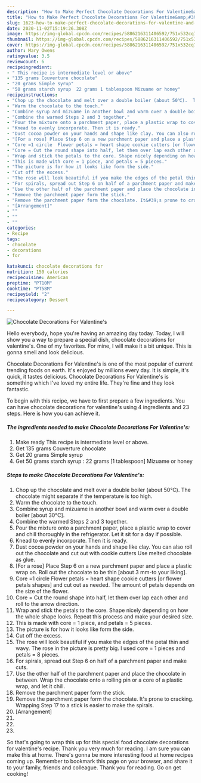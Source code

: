 ```yaml
---
description: "How to Make Perfect Chocolate Decorations For Valentine&amp;#39;s"
title: "How to Make Perfect Chocolate Decorations For Valentine&amp;#39;s"
slug: 1623-how-to-make-perfect-chocolate-decorations-for-valentine-and-39-s
date: 2020-11-02T15:19:26.308Z
image: https://img-global.cpcdn.com/recipes/5886216311406592/751x532cq70/chocolate-decorations-for-valentines-recipe-main-photo.jpg
thumbnail: https://img-global.cpcdn.com/recipes/5886216311406592/751x532cq70/chocolate-decorations-for-valentines-recipe-main-photo.jpg
cover: https://img-global.cpcdn.com/recipes/5886216311406592/751x532cq70/chocolate-decorations-for-valentines-recipe-main-photo.jpg
author: Mary Owens
ratingvalue: 3.5
reviewcount: 6
recipeingredient:
- " This recipe is intermediate level or above"
- "135 grams Couverture chocolate"
- "20 grams Simple syrup"
- "50 grams starch syrup  22 grams 1 tablespoon Mizuame or honey"
recipeinstructions:
- "Chop up the chocolate and melt over a double boiler (about 50℃).  The chocolate might separate if the temperature is too high."
- "Warm the chocolate to the touch."
- "Combine syrup and mizuame in another bowl and warm over a double boiler [about 30℃]."
- "Combine the warmed Steps 2 and 3 together."
- "Pour the mixture onto a parchment paper, place a plastic wrap to cover and chill thoroughly in the refrigerator. Let it sit for a day if possible."
- "Knead to evenly incorporate. Then it is ready."
- "Dust cocoa powder on your hands and shape like clay. You can also roll out the chocolate and cut out with cookie cutters   Use melted chocolate as glue."
- "[For a rose] Place Step 6 on a new parchment paper and place a plastic wrap on. Roll out the chocolate to be thin [about 3 mm-to your liking]."
- "Core =1 circle  Flower petals = heart shape cookie cutters [or flower petals shapes] and cut out as needed. The amount of petals depends on the size of the flower."
- "Core = Cut the round shape into half, let them over lap each other and roll to the arrow direction."
- "Wrap and stick the petals to the core. Shape nicely depending on how the whole shape looks. Repeat this process and make your desired size."
- "This is made with core = 1 piece, and petals = 5 pieces."
- "The picture is for how it looks like form the side."
- "Cut off the excess."
- "The rose will look beautiful if you make the edges of the petal thin and wavy. The rose in the picture is pretty big. I used core = 1 pieces and petals = 8 pieces."
- "For spirals, spread out Step 6 on half of a parchment paper and make cuts."
- "Use the other half of the parchment paper and place the chocolate in between.  Wrap the chocolate onto a rolling pin or a core of a plastic wrap, and let it chill."
- "Remove the parchment paper form the stick."
- "Remove the parchment paper form the chocolate. It&#39;s prone to cracking. Wrapping Step 17 to a stick is easier to make the spirals."
- "[Arrangement]"
- ""
- ""
- ""
categories:
- Recipe
tags:
- chocolate
- decorations
- for

katakunci: chocolate decorations for 
nutrition: 150 calories
recipecuisine: American
preptime: "PT10M"
cooktime: "PT58M"
recipeyield: "2"
recipecategory: Dessert

---
```



![Chocolate Decorations For Valentine&#39;s](https://img-global.cpcdn.com/recipes/5886216311406592/751x532cq70/chocolate-decorations-for-valentines-recipe-main-photo.jpg)

Hello everybody, hope you're having an amazing day today. Today, I will show you a way to prepare a special dish, chocolate decorations for valentine&#39;s. One of my favorites. For mine, I will make it a bit unique. This is gonna smell and look delicious.



Chocolate Decorations For Valentine&#39;s is one of the most popular of current trending foods on earth. It's enjoyed by millions every day. It is simple, it's quick, it tastes delicious. Chocolate Decorations For Valentine&#39;s is something which I've loved my entire life. They're fine and they look fantastic.


To begin with this recipe, we have to first prepare a few ingredients. You can have chocolate decorations for valentine&#39;s using 4 ingredients and 23 steps. Here is how you can achieve it.

<!--inarticleads1-->

##### The ingredients needed to make Chocolate Decorations For Valentine&#39;s:

1. Make ready  This recipe is intermediate level or above.
1. Get 135 grams Couverture chocolate
1. Get 20 grams Simple syrup
1. Get 50 grams starch syrup : 22 grams [1 tablespoon] Mizuame or honey




<!--inarticleads2-->

##### Steps to make Chocolate Decorations For Valentine&#39;s:

1. Chop up the chocolate and melt over a double boiler (about 50℃).  The chocolate might separate if the temperature is too high.
1. Warm the chocolate to the touch.
1. Combine syrup and mizuame in another bowl and warm over a double boiler [about 30℃].
1. Combine the warmed Steps 2 and 3 together.
1. Pour the mixture onto a parchment paper, place a plastic wrap to cover and chill thoroughly in the refrigerator. Let it sit for a day if possible.
1. Knead to evenly incorporate. Then it is ready.
1. Dust cocoa powder on your hands and shape like clay. You can also roll out the chocolate and cut out with cookie cutters   Use melted chocolate as glue.
1. [For a rose] Place Step 6 on a new parchment paper and place a plastic wrap on. Roll out the chocolate to be thin [about 3 mm-to your liking].
1. Core =1 circle  Flower petals = heart shape cookie cutters [or flower petals shapes] and cut out as needed. The amount of petals depends on the size of the flower.
1. Core = Cut the round shape into half, let them over lap each other and roll to the arrow direction.
1. Wrap and stick the petals to the core. Shape nicely depending on how the whole shape looks. Repeat this process and make your desired size.
1. This is made with core = 1 piece, and petals = 5 pieces.
1. The picture is for how it looks like form the side.
1. Cut off the excess.
1. The rose will look beautiful if you make the edges of the petal thin and wavy. The rose in the picture is pretty big. I used core = 1 pieces and petals = 8 pieces.
1. For spirals, spread out Step 6 on half of a parchment paper and make cuts.
1. Use the other half of the parchment paper and place the chocolate in between.  Wrap the chocolate onto a rolling pin or a core of a plastic wrap, and let it chill.
1. Remove the parchment paper form the stick.
1. Remove the parchment paper form the chocolate. It&#39;s prone to cracking. Wrapping Step 17 to a stick is easier to make the spirals.
1. [Arrangement]
1. 
1. 
1. 




So that's going to wrap this up for this special food chocolate decorations for valentine&#39;s recipe. Thank you very much for reading. I am sure you can make this at home. There's gonna be more interesting food at home recipes coming up. Remember to bookmark this page on your browser, and share it to your family, friends and colleague. Thank you for reading. Go on get cooking!
